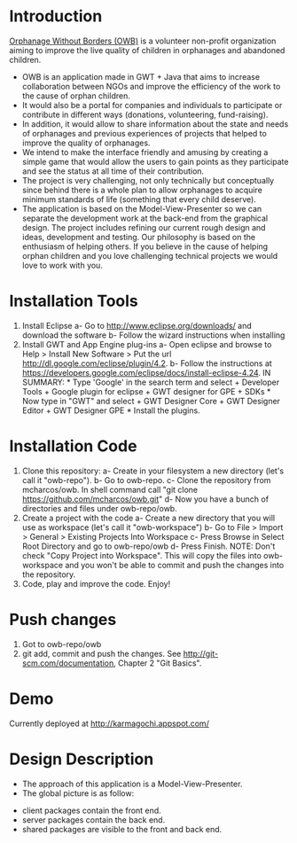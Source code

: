 Introduction
============
[Orphanage Without Borders (OWB)](http://orphanagewithoutborders.org) is a volunteer non-profit organization aiming to improve the live quality of children in orphanages and abandoned children.

- OWB is an application made in GWT + Java that aims to increase collaboration between NGOs and improve the efficiency of the work to the cause of orphan children.
- It would also be a portal for companies and individuals to participate or contribute in different ways (donations, volunteering, fund-raising).
- In addition, it would allow to share information about the state and needs of orphanages and previous experiences of projects that helped to improve the quality of orphanages.
- We intend to make the interface friendly and amusing by creating a simple game that would allow the users to gain points as they participate and see the status at all time of their contribution.
- The project is very challenging, not only technically but conceptually since behind there is a whole plan to allow orphanages to acquire minimum standards of life (something that every child deserve).
- The application is based on the Model-View-Presenter so we can separate the development work at the back-end from the graphical design. The project includes refining our current rough design and ideas, development and testing. Our philosophy is based on the enthusiasm of helping others. If you believe in the cause of helping orphan children and you love challenging technical projects we would love to work with you.

Installation Tools
===================
1. Install Eclipse 
        a- Go to http://www.eclipse.org/downloads/ and download the software
	b- Follow the wizard instructions when installing
2. Install GWT and App Engine plug-ins
        a- Open eclipse and browse to Help > Install New Software > Put the url http://dl.google.com/eclipse/plugin/4.2.
        b- Follow the instructions at https://developers.google.com/eclipse/docs/install-eclipse-4.24. 
	   IN SUMMARY:
		* Type 'Google' in the search term and select
		  + Developer Tools
		  + Google plugin for eclipse
		  + GWT designer for GPE
		  + SDKs
                * Now type in "GWT" and select
		  + GWT Designer Core
		  + GWT Designer Editor
		  + GWT Designer GPE
                * Install the plugins.

Installation Code
===================
1. Clone this repository:
	a- Create in your filesystem a new directory (let's call it "owb-repo"). 
	b- Go to owb-repo.
	c- Clone the repository from mcharcos/owb. In shell command call "git clone https://github.com/mcharcos/owb.git"
	d- Now you have a bunch of directories and files under owb-repo/owb.
2. Create a project with the code
        a- Create a new directory that you will use as workspace (let's call it "owb-workspace")
	b- Go to File > Import > General > Existing Projects Into Workspace
	c- Press Browse in Select Root Directory and go to owb-repo/owb
	d- Press Finish. NOTE: Don't check "Copy Project into Workspace". This will copy the files into owb-workspace and you won't be able to commit and push the changes into the repository.
3. Code, play and improve the code. Enjoy!

Push changes
=============
1. Got to owb-repo/owb
2. git add, commit and push the changes. See http://git-scm.com/documentation, Chapter 2 "Git Basics".

Demo
====
Currently deployed at http://karmagochi.appspot.com/

Design Description
==================
- The approach of this application is a Model-View-Presenter.
- The global picture is as follow:
 * client packages contain the front end.
 * server packages contain the back end.
 * shared packages are visible to the front and back end.

